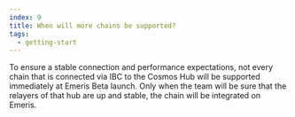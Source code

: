 ```yaml
---
index: 9
title: When will more chains be supported?
tags: 
  - getting-start
---
```


To ensure a stable connection and performance expectations, not every chain that is connected via IBC to the Cosmos Hub will be supported immediately at Emeris Beta launch. Only when the team will be sure that the relayers of that hub are up and stable, the chain will be integrated on Emeris.
